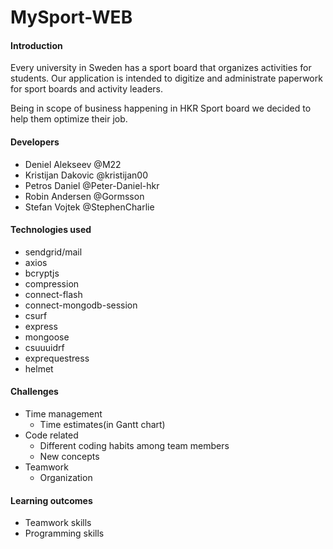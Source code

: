 # MySport-WEB

#### Introduction
Every university in Sweden has a sport board that organizes activities for students. Our application is intended to digitize and administrate paperwork for sport boards and activity leaders. 

Being in scope of business happening in HKR Sport board we decided to help them optimize their job.

#### Developers
- Deniel Alekseev @M22
- Kristijan Dakovic @kristijan00
- Petros Daniel @Peter-Daniel-hkr
- Robin Andersen @Gormsson
- Stefan Vojtek @StephenCharlie


#### Technologies used
- sendgrid/mail
- axios
- bcryptjs
- compression
- connect-flash
- connect-mongodb-session
- csurf
- express
- mongoose
- csuuuidrf
- exprequestress
- helmet

#### Challenges
- Time management
    - Time estimates(in Gantt chart)
- Code related
    - Different coding habits among team members
    - New concepts
- Teamwork
    - Organization
    
#### Learning outcomes    
- Teamwork skills
- Programming skills
